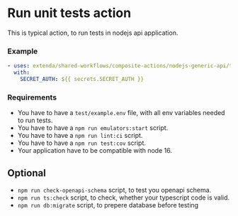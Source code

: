 # Run unit tests action

This is typical action, to run tests in nodejs api application.

### Example

```yaml
- uses: extenda/shared-workflows/composite-actions/nodejs-generic-api/test-unit@master
  with:
    SECRET_AUTH: ${{ secrets.SECRET_AUTH }}
```

### Requirements

- You have to have a ```test/example.env``` file, with all env variables needed to run tests.
- You have to have a ```npm run emulators:start``` script.
- You have to have a ```npm run lint:ci``` script.
- You have to have a ```npm run test:cov``` script.
- Your application have to be compatible with node 16.

## Optional
- ```npm run check-openapi-schema``` script, to test you openapi schema.
- ```npm run ts:check``` script, to check, whether your typescript code is valid.
- ```npm run db:migrate``` script, to prepere database before testing
